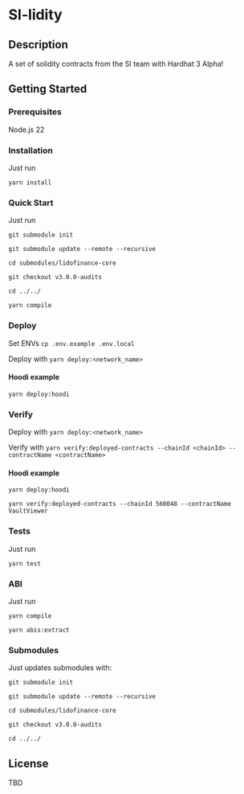 # SI-lidity

## Description

A set of solidity contracts from the SI team with Hardhat 3 Alpha!

## Getting Started

### Prerequisites

Node.js 22

### Installation

Just run

`yarn install`

### Quick Start

Just run

`git submodule init`

`git submodule update --remote --recursive`

`cd submodules/lidofinance-core`

`git checkout v3.0.0-audits`

`cd ../../`

`yarn compile`

### Deploy

Set ENVs
`cp .env.example .env.local`

Deploy with
`yarn deploy:<network_name>`

#### Hoodi example

`yarn deploy:hoodi`

### Verify

Deploy with
`yarn deploy:<network_name>`

Verify with
`yarn verify:deployed-contracts --chainId <chainId> --contractName <contractName>`

#### Hoodi example

`yarn deploy:hoodi`

`yarn verify:deployed-contracts --chainId 560048 --contractName VaultViewer`

### Tests

Just run

`yarn test`

### ABI

Just run

`yarn compile`

`yarn abis:extract`

### Submodules

Just updates submodules with:

`git submodule init`

`git submodule update --remote --recursive`

`cd submodules/lidofinance-core`

`git checkout v3.0.0-audits`

`cd ../../`

## License

TBD

